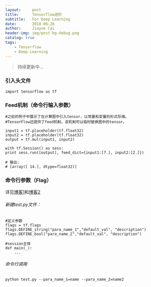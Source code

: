 ```yaml
---
layout:     post
title:      Tensorflow进阶
subtitle:   For Deep Learning
date:       2018-06-26
author:     Jiayue Cai
header-img: img/post-bg-debug.png
catalog: true
tags:
    - Tensorflow
    - Deep Learning
---
```



>持续更新中... 

### 引入头文件 

	import tensorflow as tf

### Feed机制（命令行输入参数） 

	#之前的例子中展示了在计算图中引入tensor，以常量和变量的形式存储。
	#TensorFlow还提供了feed机制，该机制可以临时替换图中的tensor。
	
	input1 = tf.placeholder(tf.float32)
	input2 = tf.placeholder(tf.float32)
	output = tf.mul(input1, input2)

	with tf.Session() as sess:
	print sess.run([output], feed_dict={input1:[7.], input2:[2.]})

	# 输出:
	# [array([ 14.], dtype=float32)]

	
### 命令行参数（Flag）

详见[博客1](https://blog.csdn.net/u012436149/article/details/52870069)和[博客2](https://blog.csdn.net/lyc_yongcai/article/details/73456960)
	
###### 新建test.py文件：

	#定义参数
	flags = tf.flags
	flags.DEFINE_string("para_name_1","default_val", "description")
	flags.DEFINE_bool("para_name_2","default_val", "description")
	
	#session主体
	def main(_): 
		...
	
###### 命令行调用

	python test.py --para_name_1=name --para_name_2=name2
	